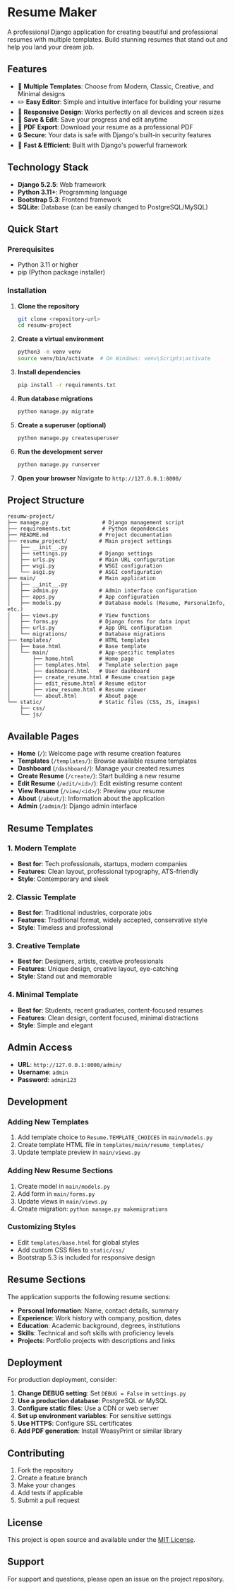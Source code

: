 # Resume Maker

A professional Django application for creating beautiful and professional resumes with multiple templates. Build stunning resumes that stand out and help you land your dream job.

## Features

- 🎨 **Multiple Templates**: Choose from Modern, Classic, Creative, and Minimal designs
- ✏️ **Easy Editor**: Simple and intuitive interface for building your resume
- 📱 **Responsive Design**: Works perfectly on all devices and screen sizes
- 💾 **Save & Edit**: Save your progress and edit anytime
- 📄 **PDF Export**: Download your resume as a professional PDF
- 🔒 **Secure**: Your data is safe with Django's built-in security features
- 🚀 **Fast & Efficient**: Built with Django's powerful framework

## Technology Stack

- **Django 5.2.5**: Web framework
- **Python 3.11+**: Programming language
- **Bootstrap 5.3**: Frontend framework
- **SQLite**: Database (can be easily changed to PostgreSQL/MySQL)

## Quick Start

### Prerequisites

- Python 3.11 or higher
- pip (Python package installer)

### Installation

1. **Clone the repository**
   ```bash
   git clone <repository-url>
   cd resumw-project
   ```

2. **Create a virtual environment**
   ```bash
   python3 -m venv venv
   source venv/bin/activate  # On Windows: venv\Scripts\activate
   ```

3. **Install dependencies**
   ```bash
   pip install -r requirements.txt
   ```

4. **Run database migrations**
   ```bash
   python manage.py migrate
   ```

5. **Create a superuser (optional)**
   ```bash
   python manage.py createsuperuser
   ```

6. **Run the development server**
   ```bash
   python manage.py runserver
   ```

7. **Open your browser**
   Navigate to `http://127.0.0.1:8000/`

## Project Structure

```
resumw-project/
├── manage.py                 # Django management script
├── requirements.txt          # Python dependencies
├── README.md                # Project documentation
├── resumw_project/          # Main project settings
│   ├── __init__.py
│   ├── settings.py          # Django settings
│   ├── urls.py              # Main URL configuration
│   ├── wsgi.py              # WSGI configuration
│   └── asgi.py              # ASGI configuration
├── main/                    # Main application
│   ├── __init__.py
│   ├── admin.py             # Admin interface configuration
│   ├── apps.py              # App configuration
│   ├── models.py            # Database models (Resume, PersonalInfo, etc.)
│   ├── views.py             # View functions
│   ├── forms.py             # Django forms for data input
│   ├── urls.py              # App URL configuration
│   └── migrations/          # Database migrations
├── templates/               # HTML templates
│   ├── base.html            # Base template
│   └── main/                # App-specific templates
│       ├── home.html        # Home page
│       ├── templates.html   # Template selection page
│       ├── dashboard.html   # User dashboard
│       ├── create_resume.html # Resume creation page
│       ├── edit_resume.html # Resume editor
│       ├── view_resume.html # Resume viewer
│       └── about.html       # About page
└── static/                  # Static files (CSS, JS, images)
    ├── css/
    └── js/
```

## Available Pages

- **Home** (`/`): Welcome page with resume creation features
- **Templates** (`/templates/`): Browse available resume templates
- **Dashboard** (`/dashboard/`): Manage your created resumes
- **Create Resume** (`/create/`): Start building a new resume
- **Edit Resume** (`/edit/<id>/`): Edit existing resume content
- **View Resume** (`/view/<id>/`): Preview your resume
- **About** (`/about/`): Information about the application
- **Admin** (`/admin/`): Django admin interface

## Resume Templates

### 1. Modern Template
- **Best for**: Tech professionals, startups, modern companies
- **Features**: Clean layout, professional typography, ATS-friendly
- **Style**: Contemporary and sleek

### 2. Classic Template
- **Best for**: Traditional industries, corporate jobs
- **Features**: Traditional format, widely accepted, conservative style
- **Style**: Timeless and professional

### 3. Creative Template
- **Best for**: Designers, artists, creative professionals
- **Features**: Unique design, creative layout, eye-catching
- **Style**: Stand out and memorable

### 4. Minimal Template
- **Best for**: Students, recent graduates, content-focused resumes
- **Features**: Clean design, content focused, minimal distractions
- **Style**: Simple and elegant

## Admin Access

- **URL**: `http://127.0.0.1:8000/admin/`
- **Username**: `admin`
- **Password**: `admin123`

## Development

### Adding New Templates

1. Add template choice to `Resume.TEMPLATE_CHOICES` in `main/models.py`
2. Create template HTML file in `templates/main/resume_templates/`
3. Update template preview in `main/views.py`

### Adding New Resume Sections

1. Create model in `main/models.py`
2. Add form in `main/forms.py`
3. Update views in `main/views.py`
4. Create migration: `python manage.py makemigrations`

### Customizing Styles

- Edit `templates/base.html` for global styles
- Add custom CSS files to `static/css/`
- Bootstrap 5.3 is included for responsive design

## Resume Sections

The application supports the following resume sections:

- **Personal Information**: Name, contact details, summary
- **Experience**: Work history with company, position, dates
- **Education**: Academic background, degrees, institutions
- **Skills**: Technical and soft skills with proficiency levels
- **Projects**: Portfolio projects with descriptions and links

## Deployment

For production deployment, consider:

1. **Change DEBUG setting**: Set `DEBUG = False` in `settings.py`
2. **Use a production database**: PostgreSQL or MySQL
3. **Configure static files**: Use a CDN or web server
4. **Set up environment variables**: For sensitive settings
5. **Use HTTPS**: Configure SSL certificates
6. **Add PDF generation**: Install WeasyPrint or similar library

## Contributing

1. Fork the repository
2. Create a feature branch
3. Make your changes
4. Add tests if applicable
5. Submit a pull request

## License

This project is open source and available under the [MIT License](LICENSE).

## Support

For support and questions, please open an issue on the project repository.

